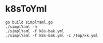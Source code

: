 # k8sToYml
```
go build simplYaml.go
./simplYaml -h
./simplYaml -f k8s-bak.yml
./simplYaml -f k8s-bak.yml -c /tmp/kk.yml
```
